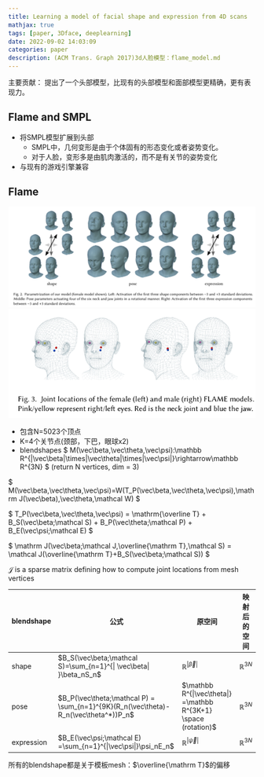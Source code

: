 ```yaml
---
title: Learning a model of facial shape and expression from 4D scans
mathjax: true
tags: [paper, 3Dface, deeplearning]
date: 2022-09-02 14:03:09
categories: paper
description: (ACM Trans. Graph 2017)3d人脸模型：flame_model.md
---
```



主要贡献： 提出了一个头部模型，比现有的头部模型和面部模型更精确，更有表现力。



## Flame and SMPL

- 将SMPL模型扩展到头部
    - SMPL中，几何变形是由于个体固有的形态变化或者姿势变化。
    - 对于人脸，变形多是由肌肉激活的，而不是有关节的姿势变化
- 与现有的游戏引擎兼容

## Flame

![flamemodel](./flame_model/flamemodel.png)
![jointlocation](./flame_model/jointlocation.png)

- 包含N=5023个顶点
- K=4个关节点(颈部，下巴，眼球x2)
- blendshapes
$
M(\vec\beta,\vec\theta,\vec\psi):\mathbb R^{|\vec\beta|\times|\vec\theta|\times|\vec\psi|}\rightarrow\mathbb R^{3N} 
$ (return N vertices, dim = 3)





$
M(\vec\beta,\vec\theta,\vec\psi)=W(T_P(\vec\beta,\vec\theta,\vec\psi),\mathrm J(\vec\beta),\vec\theta,\mathcal W)
$

$
T_P(\vec\beta,\vec\theta,\vec\psi) =  \mathrm{\overline T} + B_S(\vec\beta;\mathcal S) + B_P(\vec\theta;\mathcal P) + B_E(\vec\psi;\mathcal E)
$

$
\mathrm J(\vec\beta;\mathcal J,\overline{\mathrm T},\mathcal S) = \mathcal J(\overline{\mathrm T}+B_S(\vec\beta;\mathcal S))
$

$\mathcal J$ is a sparse matrix defining how to compute joint locations from mesh vertices



| blendshape | 公式                                     | 原空间     | 映射后的空间 |
|------------|------------------------------------------|------------|--------------|
| shape      | $B_S(\vec\beta;\mathcal S)=\sum_{n=1}^{\| \vec\beta\| }\beta_nS_n$ | $\mathbb R^{\| \vec\beta\| }$ | $\mathbb R^{3N}$ |
| pose       | $B_P(\vec\theta;\mathcal P) = \sum_{n=1}^{9K}(R_n(\vec\theta)-R_n(\vec\theta^*))P_n$                                       | $\mathbb R^{\|\vec\theta\|}  =\mathbb R^{3K+1} \space (rotation)$      | $\mathbb R^{3N}$           |
| expression | $B_E(\vec\psi;\mathcal E) =\sum_{n=1}^{\|\vec\psi\|}\psi_nE_n$                                       | $\mathbb R^{\|\vec\psi\|}$         | $\mathbb R^{3N}$           |

所有的blendshape都是关于模板mesh：$\overline{\mathrm T}$的偏移

